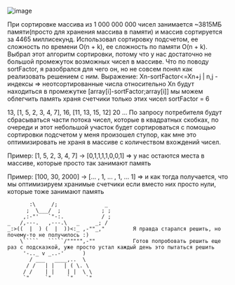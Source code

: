 ![image](https://user-images.githubusercontent.com/89273037/168437590-b6b3ce16-106a-43a1-b60d-60e3aeeef2d9.png)

При сортировке массива из 1 000 000 000 чисел занимается ~3815МБ памяти(просто для хранения массива в памяти) и массив сортируется за 4465 миллисекунд.
Использовал сортировку подсчетом, ее сложность по времени O(n + k), ее сложность по памяти O(n + k).
Выбрал этот алгоритм сортировки, потому что у нас достаточно не большой промежуток возможных чисел в массиве.
Что по поводу sortFactor, я разобрался для чего он, но не совсем понял как реализовать решением с ним.
Выражение: Xn-sortFactor<=Xn+j | n,j - индексы
=> неотсортированные числа относительно Xn будут находиться в промежутке [array[i]-sortFactor;array[i]]
мы можем облегчить память храня счетчики только этих чисел
sortFactor = 6

13, [1, 5, 2, 3, 4, 7], 16, [11, 13, 15, 12] 20 ...
По запросу потребителя будут сбрасываться части потока чисел, которые в квадратных скобках, по очереди и этот 
небольшой участок будет сортироваться с помощью сортировки подсчетом
у меня произошел ступор, как мне это оптимизировать не храня в массиве с количеством вхождений чисел.

Пример: [1, 5, 2, 3, 4, 7] -> [0,1,1,1,1,0,0,1] => у  нас остаются места в массиве, которые просто так занимают память

Пример: [100, 30, 2000] -> [... , 1, ... , 1, ... 1] => и как тогда получается, что мы оптимизируем хранимые счетчики
если вместо них просто нули, которые тоже занимают память
```
       :\     /;               _
      ;  \___/  ;             ; ;
     ,:-"'   `"-:.            / ;
_   /,---.   ,---.\   _     _; /
_:>((  |  ) (  |  ))<:_ ,-""_,"         Я правда старался решить, но почему-то не получилось :)
    \`````   `````/""""",-""            Готов попробовать решить еще раз с подсказкой, уже просто устал каждый день это пытаться решить
     '-.._ v _..-'      )
       / ___   ____,..  \
      / /   | |   | ( \. \
     / /    | |    | |  \ \
     `"     `"     `"    `"
```
